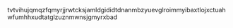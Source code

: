tvtvihujqmqzfqmyrjjrwtcksjamldgididtdnanmbzyuevglroimmyibaxtlojxctuahwfumhhxudtatglzuznmwnsjgmyrxbad